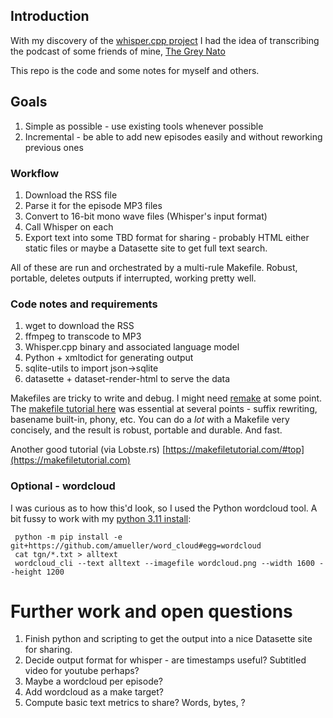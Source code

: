 ## Introduction

With my discovery of the [whisper.cpp project](https://github.com/ggerganov/whisper.cpp)
I had the idea of transcribing the podcast of some friends of mine, 
[The Grey Nato](https://thegreynato.com/)

This repo is the code and some notes for myself and others.

## Goals

1. Simple as possible - use existing tools whenever possible
2. Incremental - be able to add new episodes easily and without reworking previous ones

### Workflow

1. Download the RSS file
2. Parse it for the episode MP3 files
3. Convert to 16-bit mono wave files (Whisper's input format)
4. Call Whisper on each
5. Export text into some TBD format for sharing - probably HTML either static files
or maybe a Datasette site to get full text search.

All of these are run and orchestrated by a multi-rule Makefile. Robust, portable, deletes
outputs if interrupted, working pretty well. 

### Code notes and requirements

1. wget to download the RSS
2. ffmpeg to transcode to MP3
3. Whisper.cpp binary and associated language model
4. Python + xmltodict for generating output
5. sqlite-utils to import json->sqlite
6. datasette + dataset-render-html to serve the data

Makefiles are tricky to write and debug. I might need [remake](https://remake.readthedocs.io/en/latest/) at some point. The [makefile tutorial here](https://makefiletutorial.com/) was essential at several points - suffix rewriting, basename built-in, phony, etc. You can do a _lot_ with a Makefile very concisely, and the result is robust, portable and durable. And fast.

Another good tutorial (via Lobste.rs) [https://makefiletutorial.com/#top](https://makefiletutorial.com)

### Optional - wordcloud

I was curious as to how this'd look, so I used the Python wordcloud tool. A bit fussy
to work with my [python 3.11 install](https://github.com/amueller/word_cloud/issues/708):

	 python -m pip install -e git+https://github.com/amueller/word_cloud#egg=wordcloud
	 cat tgn/*.txt > alltext
	 wordcloud_cli --text alltext --imagefile wordcloud.png --width 1600 --height 1200


# Further work and open questions

1. Finish python and scripting to get the output into a nice Datasette site for sharing.
2. Decide output format for whisper - are timestamps useful? Subtitled video for youtube perhaps?
3. Maybe a wordcloud per episode?
4. Add wordcloud as a make target?
5. Compute basic text metrics to share? Words, bytes, ?
